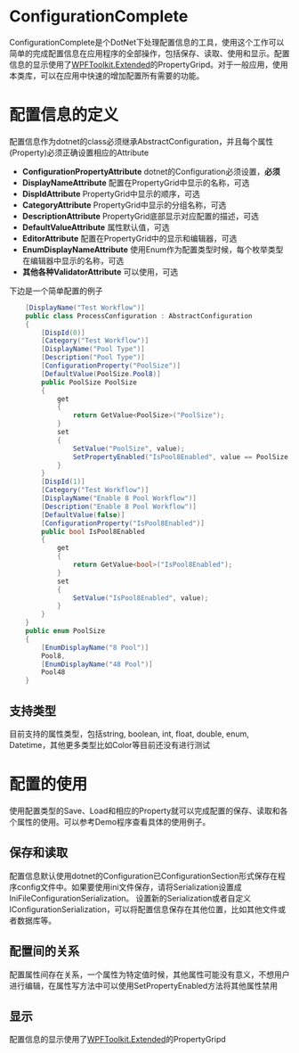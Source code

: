 ﻿# ConfigurationComplete
ConfigurationComplete是个DotNet下处理配置信息的工具，使用这个工作可以简单的完成配置信息在应用程序的全部操作，包括保存、读取、使用和显示。配置信息的显示使用了[WPFToolkit.Extended](https://archive.codeplex.com/?p=wpftoolkit)的PropertyGripd。对于一般应用，使用本类库，可以在应用中快速的增加配置所有需要的功能。
# 配置信息的定义
配置信息作为dotnet的class必须继承AbstractConfiguration，并且每个属性(Property)必须正确设置相应的Attribute
- **ConfigurationPropertyAttribute** dotnet的Configuration必须设置，**必须**
- **DisplayNameAttribute** 配置在PropertyGrid中显示的名称，可选
- **DispIdAttribute** PropertyGrid中显示的顺序，可选
- **CategoryAttribute** PropertyGrid中显示的分组名称，可选
- **DescriptionAttribute** PropertyGrid底部显示对应配置的描述，可选
- **DefaultValueAttribute** 属性默认值，可选
- **EditorAttribute** 配置在PropertyGrid中的显示和编辑器，可选
- **EnumDisplayNameAttribute** 使用Enum作为配置类型时候，每个枚举类型在编辑器中显示的名称，可选
- **其他各种ValidatorAttribute** 可以使用，可选

下边是一个简单配置的例子
```csharp
    [DisplayName("Test Workflow")]
    public class ProcessConfiguration : AbstractConfiguration
    {
        [DispId(0)]
        [Category("Test Workflow")]
        [DisplayName("Pool Type")]
        [Description("Pool Type")]
        [ConfigurationProperty("PoolSize")]
        [DefaultValue(PoolSize.Pool8)]
        public PoolSize PoolSize
        {
            get
            {
                return GetValue<PoolSize>("PoolSize");
            }
            set
            {
                SetValue("PoolSize", value);
                SetPropertyEnabled("IsPool8Enabled", value == PoolSize.Pool8);
            }
        }
        [DispId(1)]
        [Category("Test Workflow")]
        [DisplayName("Enable 8 Pool Workflow")]
        [Description("Enable 8 Pool Workflow")]
        [DefaultValue(false)]
        [ConfigurationProperty("IsPool8Enabled")]
        public bool IsPool8Enabled
        {
            get
            {
                return GetValue<bool>("IsPool8Enabled");
            }
            set
            {
                SetValue("IsPool8Enabled", value);
            }
        }
    }
    public enum PoolSize
    {
        [EnumDisplayName("8 Pool")]
        Pool8,
        [EnumDisplayName("48 Pool")]
        Pool48
    }
```
## 支持类型
目前支持的属性类型，包括string, boolean, int, float, double, enum, Datetime，其他更多类型比如Color等目前还没有进行测试
# 配置的使用
使用配置类型的Save、Load和相应的Property就可以完成配置的保存、读取和各个属性的使用。可以参考Demo程序查看具体的使用例子。
## 保存和读取
配置信息默认使用dotnet的Configuration已ConfigurationSection形式保存在程序config文件中。如果要使用ini文件保存，请将Serialization设置成IniFileConfigurationSerialization。
设置新的Serialization或者自定义IConfigurationSerialization，可以将配置信息保存在其他位置，比如其他文件或者数据库等。
## 配置间的关系
配置属性间存在关系，一个属性为特定值时候，其他属性可能没有意义，不想用户进行编辑，在属性写方法中可以使用SetPropertyEnabled方法将其他属性禁用
## 显示
配置信息的显示使用了[WPFToolkit.Extended](https://archive.codeplex.com/?p=wpftoolkit)的PropertyGripd